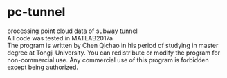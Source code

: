 # pc-tunnel
processing point cloud data of subway tunnel<br>
All code was tested in MATLAB2017a <br>
The program is written by Chen Qichao in his period of studying in master degree at Tongji University. You can redistribute or modify the program for non-commercial use. Any commercial use of this program is forbidden except being authorized.<br>
